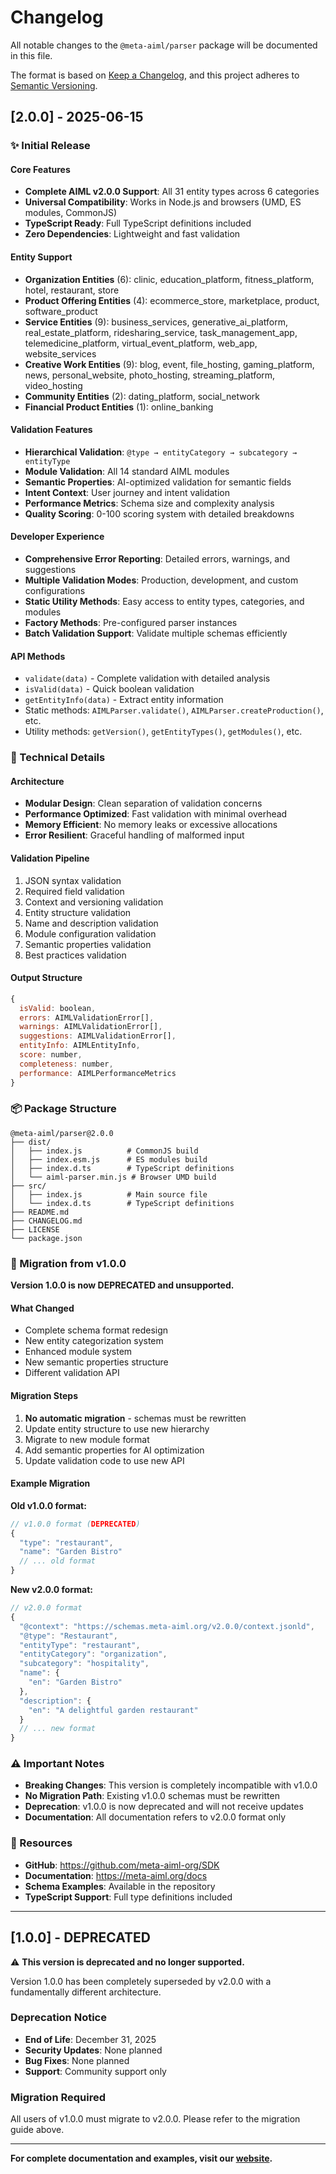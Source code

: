 # Changelog

All notable changes to the `@meta-aiml/parser` package will be documented in this file.

The format is based on [Keep a Changelog](https://keepachangelog.com/en/1.1.0/),
and this project adheres to [Semantic Versioning](https://semver.org/spec/v2.0.0.html).

## [2.0.0] - 2025-06-15

### ✨ Initial Release

#### Core Features
- **Complete AIML v2.0.0 Support**: All 31 entity types across 6 categories
- **Universal Compatibility**: Works in Node.js and browsers (UMD, ES modules, CommonJS)
- **TypeScript Ready**: Full TypeScript definitions included
- **Zero Dependencies**: Lightweight and fast validation

#### Entity Support
- **Organization Entities** (6): clinic, education_platform, fitness_platform, hotel, restaurant, store
- **Product Offering Entities** (4): ecommerce_store, marketplace, product, software_product
- **Service Entities** (9): business_services, generative_ai_platform, real_estate_platform, ridesharing_service, task_management_app, telemedicine_platform, virtual_event_platform, web_app, website_services
- **Creative Work Entities** (9): blog, event, file_hosting, gaming_platform, news, personal_website, photo_hosting, streaming_platform, video_hosting
- **Community Entities** (2): dating_platform, social_network
- **Financial Product Entities** (1): online_banking

#### Validation Features
- **Hierarchical Validation**: `@type → entityCategory → subcategory → entityType`
- **Module Validation**: All 14 standard AIML modules
- **Semantic Properties**: AI-optimized validation for semantic fields
- **Intent Context**: User journey and intent validation
- **Performance Metrics**: Schema size and complexity analysis
- **Quality Scoring**: 0-100 scoring system with detailed breakdowns

#### Developer Experience
- **Comprehensive Error Reporting**: Detailed errors, warnings, and suggestions
- **Multiple Validation Modes**: Production, development, and custom configurations
- **Static Utility Methods**: Easy access to entity types, categories, and modules
- **Factory Methods**: Pre-configured parser instances
- **Batch Validation Support**: Validate multiple schemas efficiently

#### API Methods
- `validate(data)` - Complete validation with detailed analysis
- `isValid(data)` - Quick boolean validation
- `getEntityInfo(data)` - Extract entity information
- Static methods: `AIMLParser.validate()`, `AIMLParser.createProduction()`, etc.
- Utility methods: `getVersion()`, `getEntityTypes()`, `getModules()`, etc.

### 🔧 Technical Details

#### Architecture
- **Modular Design**: Clean separation of validation concerns
- **Performance Optimized**: Fast validation with minimal overhead
- **Memory Efficient**: No memory leaks or excessive allocations
- **Error Resilient**: Graceful handling of malformed input

#### Validation Pipeline
1. JSON syntax validation
2. Required field validation
3. Context and versioning validation
4. Entity structure validation
5. Name and description validation
6. Module configuration validation
7. Semantic properties validation
8. Best practices validation

#### Output Structure
```javascript
{
  isValid: boolean,
  errors: AIMLValidationError[],
  warnings: AIMLValidationError[],
  suggestions: AIMLValidationError[],
  entityInfo: AIMLEntityInfo,
  score: number,
  completeness: number,
  performance: AIMLPerformanceMetrics
}
```

### 📦 Package Structure

```
@meta-aiml/parser@2.0.0
├── dist/
│   ├── index.js          # CommonJS build
│   ├── index.esm.js      # ES modules build
│   ├── index.d.ts        # TypeScript definitions
│   └── aiml-parser.min.js # Browser UMD build
├── src/
│   ├── index.js          # Main source file
│   └── index.d.ts        # TypeScript definitions
├── README.md
├── CHANGELOG.md
├── LICENSE
└── package.json
```

### 🚀 Migration from v1.0.0

**Version 1.0.0 is now DEPRECATED and unsupported.**

#### What Changed
- Complete schema format redesign
- New entity categorization system
- Enhanced module system
- New semantic properties structure
- Different validation API

#### Migration Steps
1. **No automatic migration** - schemas must be rewritten
2. Update entity structure to use new hierarchy
3. Migrate to new module format
4. Add semantic properties for AI optimization
5. Update validation code to use new API

#### Example Migration

**Old v1.0.0 format:**
```javascript
// v1.0.0 format (DEPRECATED)
{
  "type": "restaurant",
  "name": "Garden Bistro"
  // ... old format
}
```

**New v2.0.0 format:**
```javascript
// v2.0.0 format
{
  "@context": "https://schemas.meta-aiml.org/v2.0.0/context.jsonld",
  "@type": "Restaurant",
  "entityType": "restaurant",
  "entityCategory": "organization",
  "subcategory": "hospitality",
  "name": {
    "en": "Garden Bistro"
  },
  "description": {
    "en": "A delightful garden restaurant"
  }
  // ... new format
}
```

### ⚠️ Important Notes

- **Breaking Changes**: This version is completely incompatible with v1.0.0
- **No Migration Path**: Existing v1.0.0 schemas must be rewritten
- **Deprecation**: v1.0.0 is now deprecated and will not receive updates
- **Documentation**: All documentation refers to v2.0.0 format only

### 🔗 Resources

- **GitHub**: https://github.com/meta-aiml-org/SDK
- **Documentation**: https://meta-aiml.org/docs
- **Schema Examples**: Available in the repository
- **TypeScript Support**: Full type definitions included

---

## [1.0.0] - DEPRECATED

⚠️ **This version is deprecated and no longer supported.**

Version 1.0.0 has been completely superseded by v2.0.0 with a fundamentally different architecture.

### Deprecation Notice

- **End of Life**: December 31, 2025
- **Security Updates**: None planned
- **Bug Fixes**: None planned
- **Support**: Community support only

### Migration Required

All users of v1.0.0 must migrate to v2.0.0. Please refer to the migration guide above.

---

**For complete documentation and examples, visit our [website](https://meta-aiml.org/).**
